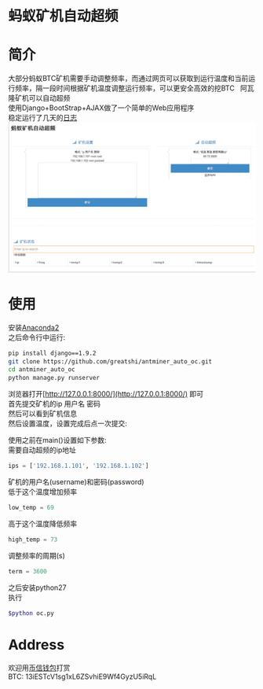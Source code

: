 <h1>蚂蚁矿机自动超频</h1>

简介
=======
大部分蚂蚁BTC矿机需要手动调整频率，而通过网页可以获取到运行温度和当前运行频率，隔一段时间根据矿机温度调整运行频率，可以更安全高效的挖BTC  
阿瓦隆矿机可以自动超频  
使用Django+BootStrap+AJAX做了一个简单的Web应用程序  
稳定运行了几天的[日志](https://github.com/greatshi/antminer_auto_oc/blob/master/fig/log.txt)  
![Image text](fig/main.png)

使用
=======
安装[Anaconda2](https://www.anaconda.com/download/)  
之后命令行中运行:  
```Bash
pip install django==1.9.2
git clone https://github.com/greatshi/antminer_auto_oc.git
cd antminer_auto_oc
python manage.py runserver
```
浏览器打开[http://127.0.0.1:8000/](http://127.0.0.1:8000/) 即可  
首先提交矿机的ip 用户名 密码  
然后可以看到矿机信息  
然后设置温度，设置完成后点一次提交:  
  
使用之前在main()设置如下参数:  
需要自动超频的ip地址  

```Python
ips = ['192.168.1.101', '192.168.1.102']
```
矿机的用户名(username)和密码(password)  
低于这个温度增加频率  
```Python
low_temp = 69
```
高于这个温度降低频率  
```Python
high_temp = 73
```
调整频率的周期(s)  
```Python
term = 3600
```

之后安装python27  
执行  
```Bash
$python oc.py
```

Address
=======
欢迎用[币信钱包](https://web.bixin.im/webapp/)打赏  
BTC: 13iESTcV1sg1xL6ZSvhiE9Wf4GyzU5iRqL
